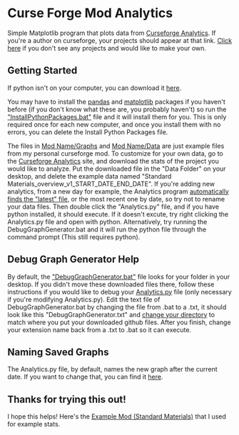 # Curse Forge Mod Analytics
Simple Matplotlib program that plots data from [Curseforge Analytics](https://authors.curseforge.com/dashboard/projects). If you're a author on curseforge, your projects should appear at that link. [Click here](https://www.curseforge.com/project/create "Create a CurseForge Project") if you don't see any projects and would like to make your own.

## Getting Started
If python isn't on your computer, you can download it [here](https://www.python.org/downloads/ "Python Download").

You may have to install the [pandas](Mod%20Name/Analytics.py#L1) and [matplotlib](Mod%20Name/Analytics.py#L2) packages if you haven't before (if you don't know what these are, you probably haven't) so run the ["InstallPythonPackages.bat"](Mod%20Name/InstallPythonPackages.bat) file and it will install them for you. This is only required once for each new computer, and once you install them with no errors, you can delete the Install Python Packages file.

The files in [Mod Name/Graphs](Mod%20Name/Graphs "Graphs Folder") and [Mod Name/Data](Mod%20Name/Graphs "Data Folder") are just example files from my personal curseforge mod. To customize for your own data, go to the [Curseforge Analytics](https://authors.curseforge.com/dashboard/projects) site, and download the stats of the project you would like to analyze. Put the downloaded file in the "Data Folder" on your desktop, and delete the example data named "Standard Materials_overview_v1_START_DATE_END_DATE".
If you're adding new analytics, from a new day for example, the Analytics program [automatically finds the "latest" file](Mod%20Name/Analytics.py#L11), or the most recent one by date, so try not to rename your data files. 
Then double click the "Analytics.py" file, and if you have python installed, it should execute. If it doesn't excute, try right clicking the Analytics.py file and open with python. Alternatively, try running the DebugGraphGenerator.bat and it will run the python file through the command prompt (This still requires python).

## Debug Graph Generator Help
By default, the ["DebugGraphGenerator.bat"](Mod%20Name/DebugGraphGenerator.bat) file looks for your folder in your desktop. 
If you didn't move these downloaded files there, follow these instructions if you would like to debug your [Analytics.py](Mod%20Name/Analytics.py) file (only necessary if you're modifying Analytics.py). 
Edit the text file of DebugGraphGenerator.bat by changing the file from .bat to a .txt, it should look like this "DebugGraphGenerator.txt" and [change your directory](Mod%20Name/DebugGraphGenerator.bat#L1) to match where you put your downloaded github files. After you finish, change your extension name back from a .txt to .bat so it can execute.

## Naming Saved Graphs
The Analytics.py file, by default, names the new graph after the current date. If you want to change that, you can find it [here](Mod%20Name/Analytics.py#L40).

## Thanks for trying this out!
I hope this helps! Here's the [Example Mod (Standard Materials)](https://www.curseforge.com/minecraft/mc-mods/standardmaterials "Standard Materials CurseForge") that I used for example stats.
